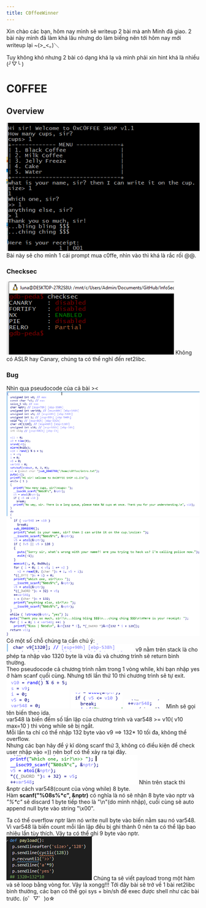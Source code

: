 ```yaml
---
title: C0ffeeWinner
---
```

Xin chào các bạn, hôm nay mình sẽ writeup 2 bài mà anh Minh đã giao. 2 bài này mình đã làm khá lâu nhưng do làm biếng nên tới hôm nay mới writeup lại ~(>_<。)＼  

Tuy không khó nhưng 2 bài có dạng khá lạ và mình phải xin hint khá là nhiều (╯▽╰ )

# C0FFEE
## Overview
![pwn1intro](img/prompt.png)
Bài này sẽ cho mình 1 cái prompt mua c0ffe, nhìn vào thì khá là rắc rối @@.  
### Checksec
![pwn1intro](img/c1.png)
Không có ASLR hay Canary, chúng ta có thể nghĩ đến ret2libc.

### Bug
Nhìn qua pseudocode của cả bài ><
![pwn1intro](img/pc1.png)  
![pwn1intro](img/pc2.png)  
Có một số chỗ chúng ta cần chú ý: 
![pwn1intro](img/c3.png)
v9 nằm trên stack là cho phép ta nhập vào 1320 byte là vừa đủ và chương trình sẽ return bình thường.  
Theo pseudocode cả chương trình nằm trong 1 vòng while, khi bạn nhập yes ở hàm scanf cuối cùng. Nhưng tới lần thứ 10 thì chương trình sẽ tự exit.
![pwn1intro](img/c4.png)
![pwn1intro](img/c5.png)
![pwn1intro](img/c6.png)
Mình sẽ gọi tên biến theo ida.   
var548 là biến đếm số lần lập của chương trình và var548 >= v10( v10 max=10 ) thì vòng while sẽ bị ngắt.  
Mỗi lần ta chỉ có thể nhập 132 byte vào v9 ==> 132* 10 tối đa, không thể overflow.  
Nhưng các bạn hãy để ý kĩ dòng scanf thứ 3, không có điều kiện để check user nhập vào =)) nên bof có thể xảy ra tại đây. 
![pwn1intro](img/co1.png)
Nhìn trên stack thì &nptr cách var548(count của vòng while) 8 byte.  
Hàm **scanf("%08s%\*c", &nptr)** có nghĩa là nó sẽ nhận 8 byte vào nptr và *"%\*c"* sẽ discard 1 byte tiếp theo là "\n"(do mình nhập), cuối cùng sẽ auto append null byte vào string "\x00".  


Ta có thể overflow nptr làm nó write null byte vào biến nằm sau nó var548. Vì var548 là biến count mỗi lần lặp đều bị ghi thành 0 nên ta có thể lặp bao nhiêu lần tùy thích. Vậy ta có thể ghi 9 byte vào nptr.
![pwn1intro](img/co2.png)
Chúng ta sẽ viết payload trong một hàm và sẽ loop bằng vòng for. 
Vậy là xongg!!! Tới đây bài sẽ trở về 1 bài ret2libc bình thường, các bạn có thể gọi sys + bin/sh để exec được shell như các bài trước.
(o゜▽゜)o☆



